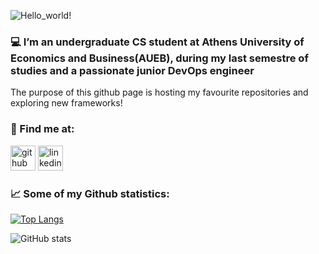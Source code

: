 ![Hello_world!](https://user-images.githubusercontent.com/46730823/138362403-6660e237-20f7-4685-9653-6cae9a2d6ec4.png)

### :computer: I’m an undergraduate CS student at Athens University of Economics and Business(AUEB), during my last semestre of studies and a passionate junior DevOps engineer

The purpose of this github page is hosting my favourite repositories and exploring new frameworks!

### :mag_right: Find me at:
[<img src='https://cdn.jsdelivr.net/npm/simple-icons@3.0.1/icons/github.svg' alt='github' height='40'>](https://github.com/vielato)  [<img src='https://cdn.jsdelivr.net/npm/simple-icons@3.0.1/icons/linkedin.svg' alt='linkedin' height='40'>](https://www.linkedin.com/in/elena-fourtouni-0947b11a4/)

### :chart_with_upwards_trend: Some of my Github statistics:
[![Top Langs](https://github-readme-stats.vercel.app/api/top-langs/?username=vielato&layout=compact)](https://github.com/anuraghazra/github-readme-stats)

![GitHub stats](https://github-readme-stats.vercel.app/api?username=vielato&show_icons=true&theme=tokyonight)  


